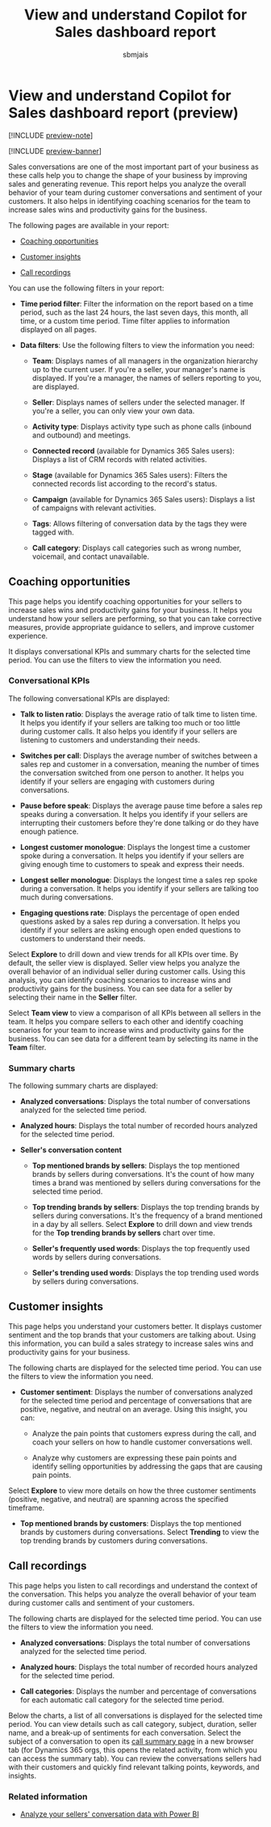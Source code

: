 ﻿---
title: View and understand Copilot for Sales dashboard report
description: Learn how to identify coaching opportunities and increase sales wins and productivity gains for your business using the Copilot for Sales dashboard report.
ms.date: 02/06/2024
ms.topic: article
ms.service: microsoft-sales-copilot
author: sbmjais
ms.author: shjais
ms.custom:
  - ai-gen-docs-bap
  - ai-gen-desc
  - ai-seo-date:01/28/2024
---

# View and understand Copilot for Sales dashboard report (preview)

[!INCLUDE [preview-note](~/../shared-content/shared/preview-includes/preview-note-d365.md)]

[!INCLUDE [preview-banner](~/../shared-content/shared/preview-includes/preview-banner.md)]

Sales conversations are one of the most important part of your business as these calls help you to change the shape of your business by improving sales and generating revenue. This report helps you analyze the overall behavior of your team during customer conversations and sentiment of your customers. It also helps in identifying coaching scenarios for the team to increase sales wins and productivity gains for the business.

The following pages are available in your report:

- [Coaching opportunities](#coaching-opportunities)

- [Customer insights](#customer-insights)

- [Call recordings](#call-recordings)

You can use the following filters in your report:

- **Time period filter**: Filter the information on the report based on a time period, such as the last 24 hours, the last seven days, this month, all time, or a custom time period. Time filter applies to information displayed on all pages.

- **Data filters**: Use the following filters to view the information you need:

  - **Team**: Displays names of all managers in the organization hierarchy up to the current user. If you're a seller, your manager's name is displayed. If you're a manager, the names of sellers reporting to you, are displayed.

  - **Seller**: Displays names of sellers under the selected manager. If you're a seller, you can only view your own data.

  - **Activity type**: Displays activity type such as phone calls (inbound and outbound) and meetings.

  - **Connected record** (available for Dynamics 365 Sales users): Displays a list of CRM records with related activities.

  - **Stage** (available for Dynamics 365 Sales users): Filters the connected records list according to the record's status.

  - **Campaign** (available for Dynamics 365 Sales users): Displays a list of campaigns with relevant activities.

  - **Tags**: Allows filtering of conversation data by the tags they were tagged with.

  - **Call category**: Displays call categories such as wrong number, voicemail, and contact unavailable.

## Coaching opportunities

This page helps you identify coaching opportunities for your sellers to increase sales wins and productivity gains for your business. It helps you understand how your sellers are performing, so that you can take corrective measures, provide appropriate guidance to sellers, and improve customer experience.

It displays conversational KPIs and summary charts for the selected time period. You can use the filters to view the information you need.

### Conversational KPIs

The following conversational KPIs are displayed:

- **Talk to listen ratio**: Displays the average ratio of talk time to listen time. It helps you identify if your sellers are talking too much or too little during customer calls. It also helps you identify if your sellers are listening to customers and understanding their needs.

- **Switches per call**: Displays the average number of switches between a sales rep and customer in a conversation, meaning the number of times the conversation switched from one person to another. It helps you identify if your sellers are engaging with customers during conversations.

- **Pause before speak**: Displays the average pause time before a sales rep speaks during a conversation. It helps you identify if your sellers are interrupting their customers before they're done talking or do they have enough patience.

- **Longest customer monologue**: Displays the longest time a customer spoke during a conversation. It helps you identify if your sellers are giving enough time to customers to speak and express their needs.

- **Longest seller monologue**: Displays the longest time a sales rep spoke during a conversation. It helps you identify if your sellers are talking too much during conversations.

- **Engaging questions rate**: Displays the percentage of open ended questions asked by a sales rep during a conversation. It helps you identify if your sellers are asking enough open ended questions to customers to understand their needs.

Select **Explore** to drill down and view trends for all KPIs over time. By default, the seller view is displayed. Seller view helps you analyze the overall behavior of an individual seller during customer calls. Using this analysis, you can identify coaching scenarios to increase wins and productivity gains for the business. You can see data for a seller by selecting their name in the **Seller** filter.

Select **Team view** to view a comparison of all KPIs between all sellers in the team. It helps you compare sellers to each other and identify coaching scenarios for your team to increase wins and productivity gains for the business. You can see data for a different team by selecting its name in the **Team** filter.

### Summary charts

The following summary charts are displayed:

- **Analyzed conversations**: Displays the total number of conversations analyzed for the selected time period.

- **Analyzed hours**: Displays the total number of recorded hours analyzed for the selected time period.

- **Seller's conversation content**

  - **Top mentioned brands by sellers**: Displays the top mentioned brands by sellers during conversations. It's the count of how many times a brand was mentioned by sellers during conversations for the selected time period.

  - **Top trending brands by sellers**: Displays the top trending brands by sellers during conversations. It's the frequency of a brand mentioned in a day by all sellers. Select **Explore** to drill down and view trends for the **Top trending brands by sellers** chart over time.

  - **Seller's frequently used words**: Displays the top frequently used words by sellers during conversations.

  - **Seller's trending used words**: Displays the top trending used words by sellers during conversations.

## Customer insights

This page helps you understand your customers better. It displays customer sentiment and the top brands that your customers are talking about. Using this information, you can build a sales strategy to increase sales wins and productivity gains for your business.

The following charts are displayed for the selected time period. You can use the filters to view the information you need.

- **Customer sentiment**: Displays the number of conversations analyzed for the selected time period and percentage of conversations that are positive, negative, and neutral on an average. Using this insight, you can:

  - Analyze the pain points that customers express during the call, and coach your sellers on how to handle customer conversations well.

  - Analyze why customers are expressing these pain points and identify selling opportunities by addressing the gaps that are causing pain points.

Select **Explore** to view more details on how the three customer sentiments (positive, negative, and neutral) are spanning across the specified timeframe.

- **Top mentioned brands by customers**: Displays the top mentioned brands by customers during conversations. Select **Trending** to view the top trending brands by customers during conversations.

## Call recordings

This page helps you listen to call recordings and understand the context of the conversation. This helps you analyze the overall behavior of your team during customer calls and sentiment of your customers.

The following charts are displayed for the selected time period. You can use the filters to view the information you need.

- **Analyzed conversations**: Displays the total number of conversations analyzed for the selected time period.

- **Analyzed hours**: Displays the total number of recorded hours analyzed for the selected time period.

- **Call categories**: Displays the number and percentage of conversations for each automatic call category for the selected time period.

Below the charts, a list of all conversations is displayed for the selected time period. You can view details such as call category, subject, duration, seller name, and a break-up of sentiments for each conversation. Select the subject of a conversation to open its [call summary page](view-understand-meeting-summary.md) in a new browser tab (for Dynamics 365 orgs, this opens the related activity, from which you can access the summary tab). You can review the conversations sellers had with their customers and quickly find relevant talking points, keywords, and insights.

### Related information

- [Analyze your sellers' conversation data with Power BI](analyze-sellers-conv-data-pbi.md)